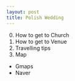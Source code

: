 ```yaml
---
layout: post
title: Polish Wedding
---
```


0. How to get to Church
1. How to get to Venue
2. Travelling tips
3. Map
  - Gmaps
  - Naver
